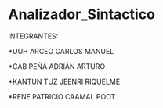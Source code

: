 # Analizador_Sintactico


INTEGRANTES:

*UUH ARCEO CARLOS MANUEL

*CAB PEÑA ADRIÁN ARTURO

*KANTUN TUZ JEENRI RIQUELME

*RENE PATRICIO CAAMAL POOT

